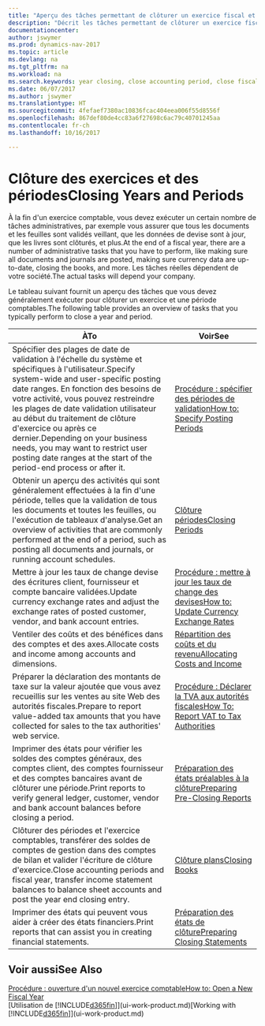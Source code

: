 ```yaml
---
title: "Aperçu des tâches permettant de clôturer un exercice fiscal et des périodes comptables"
description: "Décrit les tâches permettant de clôturer un exercice fiscal ou une période comptable, par exemple, en vérifiant que les documents et les feuilles sont validés et en vérifiant les soldes bancaires."
documentationcenter: 
author: jswymer
ms.prod: dynamics-nav-2017
ms.topic: article
ms.devlang: na
ms.tgt_pltfrm: na
ms.workload: na
ms.search.keywords: year closing, close accounting period, close fiscal year, bank account detailed trial balance
ms.date: 06/07/2017
ms.author: jswymer
ms.translationtype: HT
ms.sourcegitcommit: 4fefaef7380ac10836fcac404eea006f55d8556f
ms.openlocfilehash: 867def80de4cc83a6f27698c6ac79c40701245aa
ms.contentlocale: fr-ch
ms.lasthandoff: 10/16/2017

---
```

# <a name="closing-years-and-periods"></a><span data-ttu-id="71227-103">Clôture des exercices et des périodes</span><span class="sxs-lookup"><span data-stu-id="71227-103">Closing Years and Periods</span></span>
<span data-ttu-id="71227-104">À la fin d'un exercice comptable, vous devez exécuter un certain nombre de tâches administratives, par exemple vous assurer que tous les documents et les feuilles sont validés veillant, que les données de devise sont à jour, que les livres sont clôturés, et plus.</span><span class="sxs-lookup"><span data-stu-id="71227-104">At the end of a fiscal year, there are a number of administrative tasks that you have to perform, like making sure all documents and journals are posted, making sure currency data are up-to-date, closing the books, and more.</span></span> <span data-ttu-id="71227-105">Les tâches réelles dépendent de votre société.</span><span class="sxs-lookup"><span data-stu-id="71227-105">The actual tasks will depend your company.</span></span>

<span data-ttu-id="71227-106">Le tableau suivant fournit un aperçu des tâches que vous devez généralement exécuter pour clôturer un exercice et une période comptables.</span><span class="sxs-lookup"><span data-stu-id="71227-106">The following table provides an overview of tasks that you typically perform to close a year and period.</span></span> 

| <span data-ttu-id="71227-107">À</span><span class="sxs-lookup"><span data-stu-id="71227-107">To</span></span> | <span data-ttu-id="71227-108">Voir</span><span class="sxs-lookup"><span data-stu-id="71227-108">See</span></span> |
| --- | --- |
| <span data-ttu-id="71227-109">Spécifier des plages de date de validation à l'échelle du système et spécifiques à l'utilisateur.</span><span class="sxs-lookup"><span data-stu-id="71227-109">Specify system-wide and user-specific posting date ranges.</span></span> <span data-ttu-id="71227-110">En fonction des besoins de votre activité, vous pouvez restreindre les plages de date validation utilisateur au début du traitement de clôture d'exercice ou après ce dernier.</span><span class="sxs-lookup"><span data-stu-id="71227-110">Depending on your business needs, you may want to restrict user posting date ranges at the start of the period-end process or after it.</span></span> |[<span data-ttu-id="71227-111">Procédure : spécifier des périodes de validation</span><span class="sxs-lookup"><span data-stu-id="71227-111">How to: Specify Posting Periods</span></span>](finance-how-specify-posting-periods.md) |
| <span data-ttu-id="71227-112">Obtenir un aperçu des activités qui sont généralement effectuées à la fin d'une période, telles que la validation de tous les documents et toutes les feuilles, ou l'exécution de tableaux d'analyse.</span><span class="sxs-lookup"><span data-stu-id="71227-112">Get an overview of activities that are commonly performed at the end of a period, such as posting all documents and journals, or running account schedules.</span></span> |[<span data-ttu-id="71227-113">Clôture périodes</span><span class="sxs-lookup"><span data-stu-id="71227-113">Closing Periods</span></span>](year-how-complete-period-end-processes.md) |
| <span data-ttu-id="71227-114">Mettre à jour les taux de change devise des écritures client, fournisseur et compte bancaire validées.</span><span class="sxs-lookup"><span data-stu-id="71227-114">Update currency exchange rates and adjust the exchange rates of posted customer, vendor, and bank account entries.</span></span> |[<span data-ttu-id="71227-115">Procédure : mettre à jour les taux de change des devises</span><span class="sxs-lookup"><span data-stu-id="71227-115">How to: Update Currency Exchange Rates</span></span>](finance-how-update-currencies.md) |
| <span data-ttu-id="71227-116">Ventiler des coûts et des bénéfices dans des comptes et des axes.</span><span class="sxs-lookup"><span data-stu-id="71227-116">Allocate costs and income among accounts and dimensions.</span></span> |[<span data-ttu-id="71227-117">Répartition des coûts et du revenu</span><span class="sxs-lookup"><span data-stu-id="71227-117">Allocating Costs and Income</span></span>](year-allocate-costs-income.md) |
| <span data-ttu-id="71227-118">Préparer la déclaration des montants de taxe sur la valeur ajoutée que vous avez recueillis sur les ventes au site Web des autorités fiscales.</span><span class="sxs-lookup"><span data-stu-id="71227-118">Prepare to report value-added tax amounts that you have collected for sales to the tax authorities' web service.</span></span> |[<span data-ttu-id="71227-119">Procédure : Déclarer la TVA aux autorités fiscales</span><span class="sxs-lookup"><span data-stu-id="71227-119">How To: Report VAT to Tax Authorities</span></span>](finance-how-report-vat.md)|
| <span data-ttu-id="71227-120">Imprimer des états pour vérifier les soldes des comptes généraux, des comptes client, des comptes fournisseur et des comptes bancaires avant de clôturer une période.</span><span class="sxs-lookup"><span data-stu-id="71227-120">Print reports to verify general ledger, customer, vendor and bank account balances before closing a period.</span></span> |[<span data-ttu-id="71227-121">Préparation des états préalables à la clôture</span><span class="sxs-lookup"><span data-stu-id="71227-121">Preparing Pre-Closing Reports</span></span>](year-prepare-preclose-reports.md) |
| <span data-ttu-id="71227-122">Clôturer des périodes et l'exercice comptables, transférer des soldes de comptes de gestion dans des comptes de bilan et valider l'écriture de clôture d'exercice.</span><span class="sxs-lookup"><span data-stu-id="71227-122">Close accounting periods and fiscal year, transfer income statement balances to balance sheet accounts and post the year end closing entry.</span></span> |[<span data-ttu-id="71227-123">Clôture plans</span><span class="sxs-lookup"><span data-stu-id="71227-123">Closing Books</span></span>](year-close-books.md) |
| <span data-ttu-id="71227-124">Imprimer des états qui peuvent vous aider à créer des états financiers.</span><span class="sxs-lookup"><span data-stu-id="71227-124">Print reports that can assist you in creating financial statements.</span></span> |[<span data-ttu-id="71227-125">Préparation des états de clôture</span><span class="sxs-lookup"><span data-stu-id="71227-125">Preparing Closing Statements</span></span>](year-prepare-close-statement.md) |

## <a name="see-also"></a><span data-ttu-id="71227-126">Voir aussi</span><span class="sxs-lookup"><span data-stu-id="71227-126">See Also</span></span>
[<span data-ttu-id="71227-127">Procédure : ouverture d'un nouvel exercice comptable</span><span class="sxs-lookup"><span data-stu-id="71227-127">How to: Open a New Fiscal Year</span></span>](finance-how-open-new-fiscal-year.md)  
<span data-ttu-id="71227-128">[Utilisation de [!INCLUDE[d365fin](includes/d365fin_md.md)]](ui-work-product.md)</span><span class="sxs-lookup"><span data-stu-id="71227-128">[Working with [!INCLUDE[d365fin](includes/d365fin_md.md)]](ui-work-product.md)</span></span>

